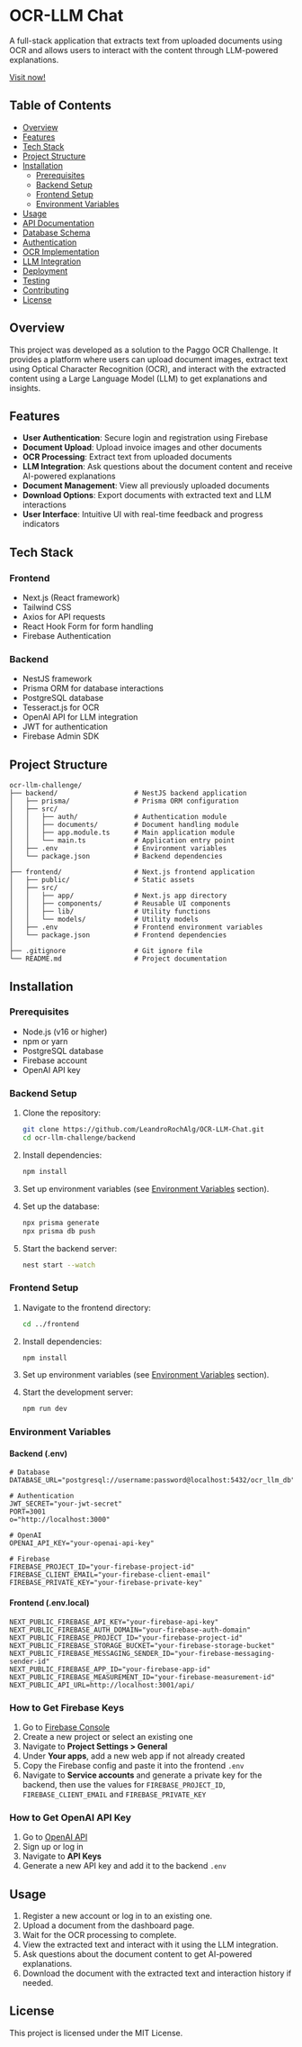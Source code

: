 # OCR-LLM Chat

A full-stack application that extracts text from uploaded documents using OCR and allows users to interact with the content through LLM-powered explanations.

[Visit now!](https://ocr-llm-chat.vercel.app)

## Table of Contents

- [Overview](#overview)
- [Features](#features)
- [Tech Stack](#tech-stack)
- [Project Structure](#project-structure)
- [Installation](#installation)
  - [Prerequisites](#prerequisites)
  - [Backend Setup](#backend-setup)
  - [Frontend Setup](#frontend-setup)
  - [Environment Variables](#environment-variables)
- [Usage](#usage)
- [API Documentation](#api-documentation)
- [Database Schema](#database-schema)
- [Authentication](#authentication)
- [OCR Implementation](#ocr-implementation)
- [LLM Integration](#llm-integration)
- [Deployment](#deployment)
- [Testing](#testing)
- [Contributing](#contributing)
- [License](#license)

## Overview

This project was developed as a solution to the Paggo OCR Challenge. It provides a platform where users can upload document images, extract text using Optical Character Recognition (OCR), and interact with the extracted content using a Large Language Model (LLM) to get explanations and insights.

## Features

- **User Authentication**: Secure login and registration using Firebase
- **Document Upload**: Upload invoice images and other documents
- **OCR Processing**: Extract text from uploaded documents
- **LLM Integration**: Ask questions about the document content and receive AI-powered explanations
- **Document Management**: View all previously uploaded documents
- **Download Options**: Export documents with extracted text and LLM interactions
- **User Interface**: Intuitive UI with real-time feedback and progress indicators

## Tech Stack

### Frontend

- Next.js (React framework)
- Tailwind CSS
- Axios for API requests
- React Hook Form for form handling
- Firebase Authentication

### Backend

- NestJS framework
- Prisma ORM for database interactions
- PostgreSQL database
- Tesseract.js for OCR
- OpenAI API for LLM integration
- JWT for authentication
- Firebase Admin SDK

## Project Structure

```
ocr-llm-challenge/
├── backend/                   # NestJS backend application
│   ├── prisma/                # Prisma ORM configuration
│   ├── src/
│   │   ├── auth/              # Authentication module
│   │   ├── documents/         # Document handling module
│   │   ├── app.module.ts      # Main application module
│   │   └── main.ts            # Application entry point
│   ├── .env                   # Environment variables
│   └── package.json           # Backend dependencies
│
├── frontend/                  # Next.js frontend application
│   ├── public/                # Static assets
│   ├── src/
│   │   ├── app/               # Next.js app directory
│   │   ├── components/        # Reusable UI components
│   │   ├── lib/               # Utility functions
│   │   └── models/            # Utility models
│   ├── .env                   # Frontend environment variables
│   └── package.json           # Frontend dependencies
│
├── .gitignore                 # Git ignore file
└── README.md                  # Project documentation
```

## Installation

### Prerequisites

- Node.js (v16 or higher)
- npm or yarn
- PostgreSQL database
- Firebase account
- OpenAI API key

### Backend Setup

1. Clone the repository:

   ```bash
   git clone https://github.com/LeandroRochAlg/OCR-LLM-Chat.git
   cd ocr-llm-challenge/backend
   ```

2. Install dependencies:

   ```bash
   npm install
   ```

3. Set up environment variables (see [Environment Variables](#environment-variables) section).

4. Set up the database:

   ```bash
   npx prisma generate
   npx prisma db push
   ```

5. Start the backend server:

   ```bash
   nest start --watch
   ```

### Frontend Setup

1. Navigate to the frontend directory:

   ```bash
   cd ../frontend
   ```

2. Install dependencies:

   ```bash
   npm install
   ```

3. Set up environment variables (see [Environment Variables](#environment-variables) section).

4. Start the development server:

   ```bash
   npm run dev
   ```

### Environment Variables

#### Backend (.env)

```
# Database
DATABASE_URL="postgresql://username:password@localhost:5432/ocr_llm_db"

# Authentication
JWT_SECRET="your-jwt-secret"
PORT=3001
o="http://localhost:3000"

# OpenAI
OPENAI_API_KEY="your-openai-api-key"

# Firebase
FIREBASE_PROJECT_ID="your-firebase-project-id"
FIREBASE_CLIENT_EMAIL="your-firebase-client-email"
FIREBASE_PRIVATE_KEY="your-firebase-private-key"
```

#### Frontend (.env.local)

```
NEXT_PUBLIC_FIREBASE_API_KEY="your-firebase-api-key"
NEXT_PUBLIC_FIREBASE_AUTH_DOMAIN="your-firebase-auth-domain"
NEXT_PUBLIC_FIREBASE_PROJECT_ID="your-firebase-project-id"
NEXT_PUBLIC_FIREBASE_STORAGE_BUCKET="your-firebase-storage-bucket"
NEXT_PUBLIC_FIREBASE_MESSAGING_SENDER_ID="your-firebase-messaging-sender-id"
NEXT_PUBLIC_FIREBASE_APP_ID="your-firebase-app-id"
NEXT_PUBLIC_FIREBASE_MEASUREMENT_ID="your-firebase-measurement-id"
NEXT_PUBLIC_API_URL=http://localhost:3001/api/
```

### How to Get Firebase Keys

1. Go to [Firebase Console](https://console.firebase.google.com/)
2. Create a new project or select an existing one
3. Navigate to **Project Settings > General**
4. Under **Your apps**, add a new web app if not already created
5. Copy the Firebase config and paste it into the frontend `.env`
6. Navigate to **Service accounts** and generate a private key for the backend, then use the values for `FIREBASE_PROJECT_ID`, `FIREBASE_CLIENT_EMAIL` and `FIREBASE_PRIVATE_KEY`

### How to Get OpenAI API Key

1. Go to [OpenAI API](https://platform.openai.com/signup/)
2. Sign up or log in
3. Navigate to **API Keys**
4. Generate a new API key and add it to the backend `.env`

## Usage

1. Register a new account or log in to an existing one.
2. Upload a document from the dashboard page.
3. Wait for the OCR processing to complete.
4. View the extracted text and interact with it using the LLM integration.
5. Ask questions about the document content to get AI-powered explanations.
6. Download the document with the extracted text and interaction history if needed.

## License

This project is licensed under the MIT License.